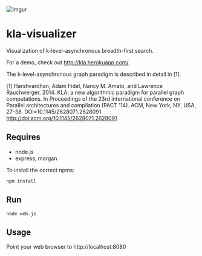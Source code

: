 ![Imgur](http://i.imgur.com/TfgNaXv.png)

kla-visualizer
==============

Visualization of k-level-asynchronous breadth-first search.

For a demo, check out http://kla.herokuapp.com/.

The k-level-asynchronous graph paradigm is described in detail in [1].

[1] Harshvardhan, Adam Fidel, Nancy M. Amato, and Lawrence Rauchwerger. 2014. KLA: a new algorithmic paradigm for parallel graph computations. In Proceedings of the 23rd international conference on Parallel architectures and compilation (PACT '14). ACM, New York, NY, USA, 27-38. DOI=10.1145/2628071.2628091 http://doi.acm.org/10.1145/2628071.2628091

Requires
------

 - node.js
 - express, morgan

To install the correct npms:
```
npm install
```

Run
------
```
node web.js
```
Usage
------
Point your web browser to http://localhost:8080
